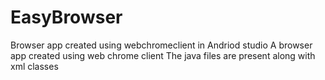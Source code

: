 # EasyBrowser
Browser app created using webchromeclient in Andriod studio
A browser app created using web chrome client
The java files are present along with xml classes

